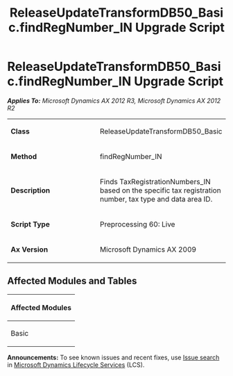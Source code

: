 ﻿---
title: ReleaseUpdateTransformDB50_Basic.findRegNumber_IN Upgrade Script
TOCTitle: ReleaseUpdateTransformDB50_Basic.findRegNumber_IN Upgrade Script
ms:assetid: 0e8f7208-5e0b-a65c-20f1-f381317936dc
ms:mtpsurl: https://msdn.microsoft.com/en-us/library/JJ735741(v=AX.60)
ms:contentKeyID: 49706643
ms.date: 05/18/2015
mtps_version: v=AX.60
---

# ReleaseUpdateTransformDB50\_Basic.findRegNumber\_IN Upgrade Script 


_**Applies To:** Microsoft Dynamics AX 2012 R3, Microsoft Dynamics AX 2012 R2_

<table>
<colgroup>
<col style="width: 50%" />
<col style="width: 50%" />
</colgroup>
<tbody>
<tr class="odd">
<td><p><strong>Class</strong></p></td>
<td><p>ReleaseUpdateTransformDB50_Basic</p></td>
</tr>
<tr class="even">
<td><p><strong>Method</strong></p></td>
<td><p>findRegNumber_IN</p></td>
</tr>
<tr class="odd">
<td><p><strong>Description</strong></p></td>
<td><p>Finds TaxRegistrationNumbers_IN based on the specific tax registration number, tax type and data area ID.</p></td>
</tr>
<tr class="even">
<td><p><strong>Script Type</strong></p></td>
<td><p>Preprocessing 60: Live</p></td>
</tr>
<tr class="odd">
<td><p><strong>Ax Version</strong></p></td>
<td><p>Microsoft Dynamics AX 2009</p></td>
</tr>
</tbody>
</table>


## Affected Modules and Tables

<table>
<colgroup>
<col style="width: 100%" />
</colgroup>
<thead>
<tr class="header">
<th><p>Affected Modules</p></th>
</tr>
</thead>
<tbody>
<tr class="odd">
<td><p>Basic</p></td>
</tr>
</tbody>
</table>

  
**Announcements:** To see known issues and recent fixes, use [Issue search](http://go.microsoft.com/fwlink/?linkid=389258) in [Microsoft Dynamics Lifecycle Services](http://go.microsoft.com/fwlink/?linkid=306505) (LCS).

